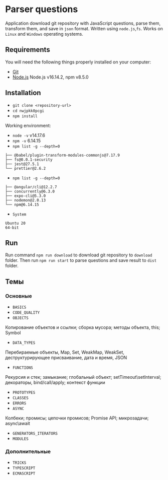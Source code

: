 # Parser questions

Application download git repository with JavaScript questions, parse them, transform them, and save in `json` format. Written using `node.js`,`fs`. Works on `Linux` and `Windows` operating systems.

## Requirements

You will need the following things properly installed on your computer:

* [Git](https://git-scm.com/)
* [Node.js](https://nodejs.org/) Node.js v16.14.2, npm v8.5.0

## Installation

* `git clone <repository-url>`
* `cd nwjpkk0pcgi`
* `npm install`

Working environment:
- `node -v` v14.17.6
- `npm -v` 6.14.15
- `npm list -g --depth=0`
```
├── @babel/plugin-transform-modules-commonjs@7.17.9
├── fs@0.0.1-security
├── jest@27.5.1
└── prettier@2.6.2
```
- `npm list -g --depth=0`
```
├── @angular/cli@12.2.7
├── concurrently@6.3.0
├── expo-cli@5.3.0
├── nodemon@2.0.13
└── npm@6.14.15
```
- `System`
```
Ubuntu 20
64-bit
```

## Run

Run command `npm run download` to download git repository to `download` folder. Then run `npm run start` to parse questions and save result to `dist` folder.

## Темы

### Основные

- `BASICS`
- `CODE_QUALITY`
- `OBJECTS`

Копирование объектов и ссылки; сборка мусора; методы объекта, this; Symbol
- `DATA_TYPES`

Перебираемые объекты, Map, Set, WeakMap, WeakSet, деструктурирующее присваивание, дата и время, JSON

- `FUNCTIONS`

Рекурсия и стек; замыкание; глобальный объект; setTimeout\setInterval; декораторы, bind/call/apply; контекст функции
- `PROTOTYPES`
- `CLASSES`
- `ERRORS`
- `ASYNC`

Колбеки; промисы; цепочки промисов; Promise API; микрозадачи; async\await
- `GENERATORS_ITERATORS`
- `MODULES`

### Дополнительные

- `TRICKS`
- `TYPESCRIPT`
- `ECMASCRIPT`